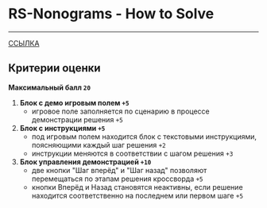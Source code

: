 # RS-Nonograms - How to Solve

---

[ССЫЛКА](https://nlb-rs-nonogram.netlify.app/how-to-solve)

## Критерии оценки

**Максимальный балл `20`**

1. **Блок с демо игровым полем `+5`**
    - игровое поле заполняется по сценарию в процессе демонстрации решения `+5`
2. **Блок с инструкциями `+5`**
    - под игровым полем находится блок с текстовыми инструкциями, поясняющими каждый шаг решения `+2`
    - инструкции меняются в соответствии с шагом решения `+3`
3. **Блок управления демонстрацией `+10`**
    - две кнопки "Шаг вперёд" и "Шаг назад" позволяют перемещаться по этапам решения кроссворда `+5`
    - кнопки Вперёд и Назад становятся неактивны, если решение находится соответственно на последнем или первом шаге `+5`
